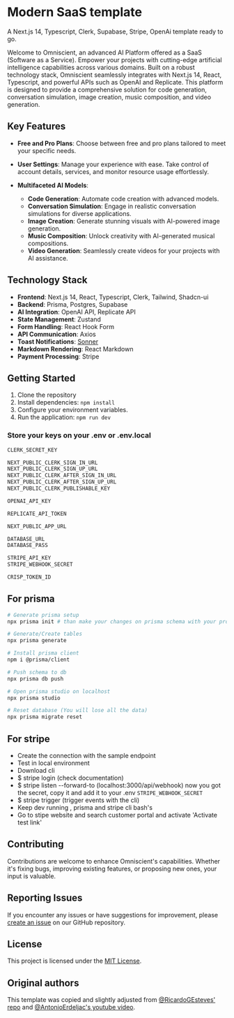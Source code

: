 # Modern SaaS template

A Next.js 14, Typescript, Clerk, Supabase, Stripe, OpenAi template ready to go.

Welcome to Omniscient, an advanced AI Platform offered as a SaaS (Software as a Service). Empower your projects with cutting-edge artificial intelligence capabilities across various domains. Built on a robust technology stack, Omniscient seamlessly integrates with Next.js 14, React, Typescript, and powerful APIs such as OpenAI and Replicate. This platform is designed to provide a comprehensive solution for code generation, conversation simulation, image creation, music composition, and video generation.

## Key Features

- **Free and Pro Plans**: Choose between free and pro plans tailored to meet your specific needs.

- **User Settings**: Manage your experience with ease. Take control of account details, services, and monitor resource usage effortlessly.

- **Multifaceted AI Models**:
  - **Code Generation**: Automate code creation with advanced models.
  - **Conversation Simulation**: Engage in realistic conversation simulations for diverse applications.
  - **Image Creation**: Generate stunning visuals with AI-powered image generation.
  - **Music Composition**: Unlock creativity with AI-generated musical compositions.
  - **Video Generation**: Seamlessly create videos for your projects with AI assistance.

## Technology Stack

- **Frontend**: Next.js 14, React, Typescript, Clerk, Tailwind, Shadcn-ui
- **Backend**: Prisma, Postgres, Supabase
- **AI Integration**: OpenAI API, Replicate API
- **State Management**: Zustand
- **Form Handling**: React Hook Form
- **API Communication**: Axios
- **Toast Notifications**: [Sonner](https://sonner.emilkowal.ski/)
- **Markdown Rendering**: React Markdown
- **Payment Processing**: Stripe

## Getting Started

1. Clone the repository
2. Install dependencies: `npm install`
3. Configure your environment variables.
4. Run the application: `npm run dev`

### Store your keys on your .env or .env.local

```bash
CLERK_SECRET_KEY

NEXT_PUBLIC_CLERK_SIGN_IN_URL
NEXT_PUBLIC_CLERK_SIGN_UP_URL
NEXT_PUBLIC_CLERK_AFTER_SIGN_IN_URL
NEXT_PUBLIC_CLERK_AFTER_SIGN_UP_URL
NEXT_PUBLIC_CLERK_PUBLISHABLE_KEY

OPENAI_API_KEY

REPLICATE_API_TOKEN

NEXT_PUBLIC_APP_URL

DATABASE_URL
DATABASE_PASS

STRIPE_API_KEY
STRIPE_WEBHOOK_SECRET

CRISP_TOKEN_ID
```

## For prisma

```bash
# Generate prisma setup
npx prisma init # than make your changes on prisma schema with your provider and connection string

# Generate/Create tables
npx prisma generate

# Install prisma client
npm i @prisma/client

# Push schema to db
npx prisma db push

# Open prisma studio on localhost
npx prisma studio

# Reset database (You will lose all the data)
npx prisma migrate reset
```

## For stripe

- Create the connection with the sample endpoint
- Test in local environment
- Download cli
- $ stripe login (check documentation)
- $ stripe listen --forward-to (localhost:3000/api/webhook)
  now you got the secret, copy it and add it to your .env `STRIPE_WEBHOOK_SECRET`
- $ stripe trigger (trigger events with the cli)
- Keep dev running , prisma and stripe cli bash's
- Go to stipe website and search customer portal and activate 'Activate test link'

## Contributing

Contributions are welcome to enhance Omniscient's capabilities. Whether it's fixing bugs, improving existing features, or proposing new ones, your input is valuable.

## Reporting Issues

If you encounter any issues or have suggestions for improvement, please [create an issue](https://github.com/your-username/omniscient/issues) on our GitHub repository.

## License

This project is licensed under the [MIT License](LICENSE).

## Original authors

This template was copied and slightly adjusted from [@RicardoGEsteves' repo](https://github.com/RicardoGEsteves/omniscient) and [@AntonioErdeljac's youtube video](https://www.youtube.com/watch?v=ffJ38dBzrlY&t=9505s&ab_channel=CodeWithAntonio).
